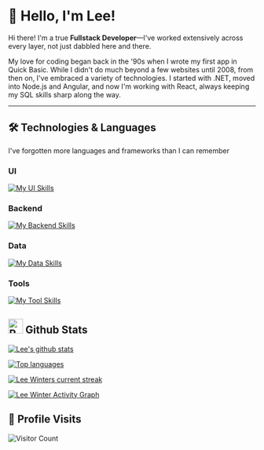 # 👋 Hello, I'm Lee!

Hi there! I'm a true **Fullstack Developer**—I've worked extensively across every layer, not just dabbled here and there.

My love for coding began back in the '90s when I wrote my first app in Quick Basic. While I didn't do much beyond a few websites until 2008, from then on, I've embraced a variety of technologies. I started with .NET, moved into Node.js and Angular, and now I'm working with React, always keeping my SQL skills sharp along the way.

---

## 🛠️ Technologies & Languages

I've forgotten more languages and frameworks than I can remember

### UI

[![My UI Skills](https://skillicons.dev/icons?i=html,css,tailwind,js,react,vite,ts,jest,angular&perline=13)](#)

### Backend

[![My Backend Skills](https://skillicons.dev/icons?i=dotnet,aws,azure,js,ts,expressjs,nodejs,jest,docker&perline=13)](#)

### Data

[![My Data Skills](https://skillicons.dev/icons?i=mongodb,sqlite&perline=13)](#)

### Tools

[![My Tool Skills](https://skillicons.dev/icons?i=vite,md,git,github,vscode,postman,stackoverflow&perline=13)](#)

## <img src="https://raw.githubusercontent.com/Tarikul-Islam-Anik/Animated-Fluent-Emojis/master/Emojis/Travel%20and%20places/Rocket.png" alt="Rocket" width="30" height="30" /> Github Stats 

 [![Lee's github stats](https://bad-apple-github-readme.vercel.app/api?username=leewinter&show_icons=true&count_private=true&line_height=20&icon_color=00b3ff&theme=blue-green&title_color=00b3ff)](#)
 
 [![Top languages](https://github-readme-mwendwa.vercel.app/api/top-langs/?username=leewinter&layout=compact&count_private=true&theme=blue-green&title_color=00b3ff)](#)

[![Lee Winters current streak](https://github-readme-streak-stats-nu-teal-49.vercel.app/?user=leewinter&theme=blue-green&title_color=00b3ff)](#)

[![Lee Winter Activity Graph](https://github-readme-activity-graph.vercel.app/graph/?username=leewinter&bg_color=RRGGBBAA&title_color=00b3ff&color=32df76&line=f3b501&point=DEDEDE&hide_border=true&custom_title=Contribution⠀Graph)](#)

## 🎨 Profile Visits

![Visitor Count](https://profile-counter.glitch.me/leewinter/count.svg)
